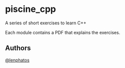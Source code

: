 
# piscine_cpp

A series of short exercises to learn C++

Each module contains a PDF that explains the exercises.




## Authors

[@lenphatos](https://www.github.com/lenphatos)

